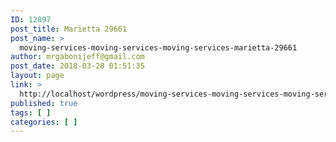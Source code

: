 ```yaml
---
ID: 12897
post_title: Marietta 29661
post_name: >
  moving-services-moving-services-moving-services-marietta-29661
author: mrgabonijeff@gmail.com
post_date: 2018-03-28 01:51:35
layout: page
link: >
  http://localhost/wordpress/moving-services-moving-services-moving-services-marietta-29661/
published: true
tags: [ ]
categories: [ ]
---
```

